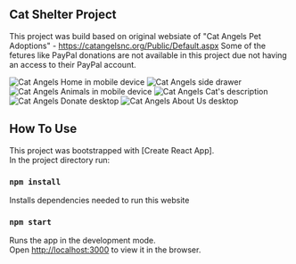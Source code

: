 ## Cat Shelter Project

This project was build based on original websiate of "Cat Angels Pet Adoptions" - https://catangelsnc.org/Public/Default.aspx
Some of the fetures like PayPal donations are not available in this project due not having an access to their PayPal account.

![Cat Angels Home in mobile device](/src/assets/screenshots/home.png) ![Cat Angels side drawer](/src/assets/screenshots/sideDrawer.png)
![Cat Angels Animals in mobile device](/src/assets/screenshots/animals.png) ![Cat Angels Cat's description](/src/assets/screenshots/animals-description.png)
![Cat Angels Donate desktop](/src/assets/screenshots/donate_dekstop.png)
![Cat Angels About Us desktop](/src/assets/screenshots/about-us_desktop.png)



## How To Use

This project was bootstrapped with [Create React App].<br />
In the project directory run:

### `npm install` 

Installs dependencies needed to run this website

### `npm start`

Runs the app in the development mode.<br />
Open [http://localhost:3000](http://localhost:3000) to view it in the browser.



